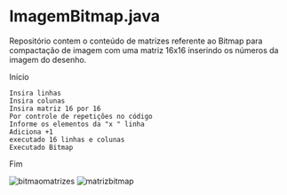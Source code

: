 # ImagemBitmap.java
Repositório contem o conteúdo de matrizes referente ao Bitmap para compactação de imagem com uma matriz 16x16 inserindo os números da imagem do desenho.

   Inicio

    Insira linhas
    Insira colunas
    Insira matriz 16 por 16 
    Por controle de repetições no código
    Informe os elementos da "x " linha 
    Adiciona +1
    executado 16 linhas e colunas
    Executado Bitmap

   Fim
    
 

![bitmaomatrizes](https://user-images.githubusercontent.com/99374140/173208945-c24668ef-adc2-4d9b-9807-d6b9abea7d8d.png)
![matrizbitmap](https://user-images.githubusercontent.com/99374140/173200089-15d51b18-459b-40f8-8dca-5803a5afae68.png)
